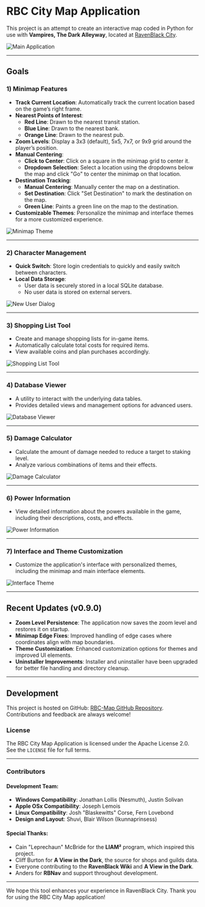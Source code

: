 # RBC City Map Application

This project is an attempt to create an interactive map coded in Python for use with **Vampires, The Dark Alleyway**, located at [RavenBlack City](https://quiz.ravenblack.net/blood.pl).

![Main Application](Screenshots/Main%20Application.png "Main Application")

---

## Goals

### 1) Minimap Features
   - **Track Current Location**: Automatically track the current location based on the game’s right frame.
   - **Nearest Points of Interest**:
     - **Red Line**: Drawn to the nearest transit station.
     - **Blue Line**: Drawn to the nearest bank.
     - **Orange Line**: Drawn to the nearest pub.
   - **Zoom Levels**: Display a 3x3 (default), 5x5, 7x7, or 9x9 grid around the player’s position.
   - **Manual Centering**:
     - **Click to Center**: Click on a square in the minimap grid to center it.
     - **Dropdown Selection**: Select a location using the dropdowns below the map and click "Go" to center the minimap on that location.
   - **Destination Tracking**:
     - **Manual Centering**: Manually center the map on a destination.
     - **Set Destination**: Click "Set Destination" to mark the destination on the map.
     - **Green Line**: Paints a green line on the map to the destination.
   - **Customizable Themes**: Personalize the minimap and interface themes for a more customized experience.

![Minimap Theme](Screenshots/Minimap%20Theme.png "Minimap Theme")

---

### 2) Character Management
   - **Quick Switch**: Store login credentials to quickly and easily switch between characters.
   - **Local Data Storage**:
     - User data is securely stored in a local SQLite database.
     - No user data is stored on external servers.

![New User Dialog](Screenshots/New%20User%20Dialog.png "New User Dialog")

---

### 3) Shopping List Tool
   - Create and manage shopping lists for in-game items.
   - Automatically calculate total costs for required items.
   - View available coins and plan purchases accordingly.

![Shopping List Tool](Screenshots/Shopping%20List%20Tool.png "Shopping List Tool")

---

### 4) Database Viewer
   - A utility to interact with the underlying data tables.
   - Provides detailed views and management options for advanced users.

![Database Viewer](Screenshots/Database%20Viewer.png "Database Viewer")

---

### 5) Damage Calculator
   - Calculate the amount of damage needed to reduce a target to staking level.
   - Analyze various combinations of items and their effects.

![Damage Calculator](Screenshots/Damage%20Calculator.png "Damage Calculator")

---

### 6) Power Information
   - View detailed information about the powers available in the game, including their descriptions, costs, and effects.

![Power Information](Screenshots/Power%20Information.png "Power Information")

---

### 7) Interface and Theme Customization
   - Customize the application's interface with personalized themes, including the minimap and main interface elements.

![Interface Theme](Screenshots/Interface%20Theme.png "Interface Theme")

---

## Recent Updates (v0.9.0)

- **Zoom Level Persistence**: The application now saves the zoom level and restores it on startup.
- **Minimap Edge Fixes**: Improved handling of edge cases where coordinates align with map boundaries.
- **Theme Customization**: Enhanced customization options for themes and improved UI elements.
- **Uninstaller Improvements**: Installer and uninstaller have been upgraded for better file handling and directory cleanup.

---

## Development

This project is hosted on GitHub: [RBC-Map GitHub Repository](https://github.com/JELollis/RBC-Map). Contributions and feedback are always welcome!

### License
The RBC City Map Application is licensed under the Apache License 2.0. See the `LICENSE` file for full terms.

---

### Contributors

#### Development Team:
- **Windows Compatibility**: Jonathan Lollis (Nesmuth), Justin Solivan
- **Apple OSx Compatibility**: Joseph Lemois
- **Linux Compatibility**: Josh "Blaskewitts" Corse, Fern Lovebond
- **Design and Layout**: Shuvi, Blair Wilson (Ikunnaprinsess)

#### Special Thanks:
- Cain "Leprechaun" McBride for the **LIAM²** program, which inspired this project.
- Cliff Burton for **A View in the Dark**, the source for shops and guilds data.
- Everyone contributing to the **RavenBlack Wiki** and **A View in the Dark**.
- Anders for **RBNav** and support throughout development.

---

We hope this tool enhances your experience in RavenBlack City. Thank you for using the RBC City Map application!

